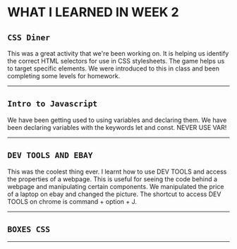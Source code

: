 # **WHAT I LEARNED IN  WEEK 2** 


## `CSS Diner` 

This was a great activity that we're been working on. It is helping us identify the correct HTML selectors for use in CSS stylesheets. The game helps us to target specific elements. We were introduced to this in class and been completing some levels for homework. 
___

## `Intro to Javascript`

We have been getting used to using variables and declaring them. We have been declaring variables with the keywords let and const. NEVER USE VAR!

___

## `DEV TOOLS AND EBAY`

This was the coolest thing ever. I learnt how to use DEV TOOLS and access the properties of a webpage. This is useful for seeing the code behind a webpage and manipulating certain components. We manipulated the price of a laptop on ebay and changed the picture. The shortcut to access DEV TOOLS on chrome is command + option + J.


___

## `BOXES CSS`

___





